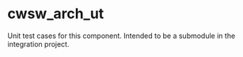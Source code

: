 # cwsw_arch_ut

Unit test cases for this component. Intended to be a submodule in the integration project.
